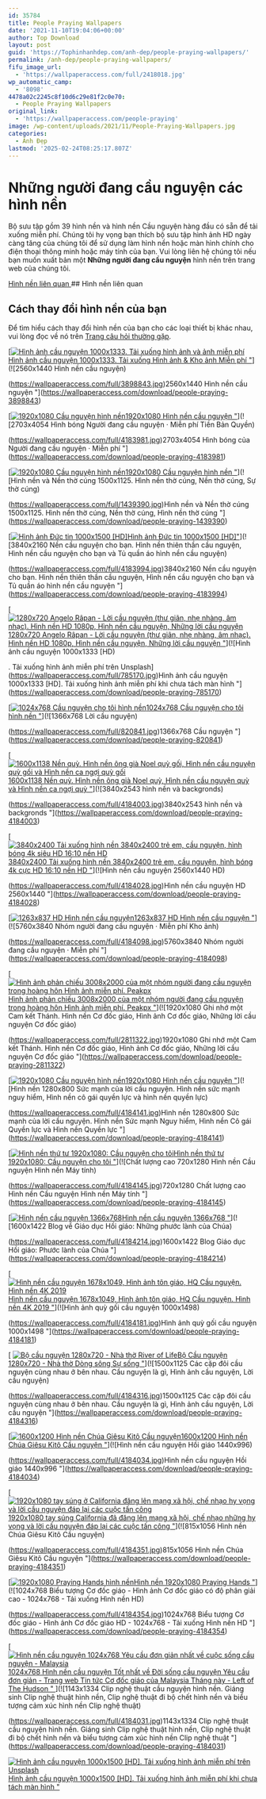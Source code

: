 ```yaml
---
id: 35784
title: People Praying Wallpapers
date: '2021-11-10T19:04:06+00:00'
author: Top Download
layout: post
guid: 'https://Tophinhanhdep.com/anh-dep/people-praying-wallpapers/'
permalink: /anh-dep/people-praying-wallpapers/
fifu_image_url:
  - 'https://wallpaperaccess.com/full/2418018.jpg'
wp_automatic_camp:
  - '8098'
4478a02c2245c8f10d6c29e81f2c0e70:
  - People Praying Wallpapers
original_link:
  - 'https://wallpaperaccess.com/people-praying'
image: /wp-content/uploads/2021/11/People-Praying-Wallpapers.jpg
categories:
  - Ảnh Đẹp
lastmod: '2025-02-24T08:25:17.807Z'
---
```

# Những người đang cầu nguyện các hình nền

Bộ sưu tập gồm 39 hình nền và hình nền Cầu nguyện hàng đầu có sẵn để tải xuống miễn phí. Chúng tôi hy vọng bạn thích bộ sưu tập hình ảnh HD ngày càng tăng của chúng tôi để sử dụng làm hình nền hoặc màn hình chính cho điện thoại thông minh hoặc máy tính của bạn. Vui lòng liên hệ chúng tôi nếu bạn muốn xuất bản một **Những người đang cầu nguyện** hình nền trên trang web của chúng tôi.

[Hình nền liên quan ](#related) ## Hình nền liên quan

## Cách thay đổi hình nền của bạn

Để tìm hiểu cách thay đổi hình nền của bạn cho các loại thiết bị khác nhau, vui lòng đọc về nó trên [Trang câu hỏi thường gặp](https://tophinhanhdep.com/faq/).

  
[[![Hình ảnh cầu nguyện 1000x1333.  Tải xuống hình ảnh và ảnh miễn phí](https://wallpaperaccess.com/full/2418018.jpg)Hình ảnh cầu nguyện 1000x1333. Tải xuống Hình ảnh &amp; Kho ảnh Miễn phí "](https://wallpaperaccess.com/download/people-praying-2418018)](![2560x1440 Hình nền cầu nguyện)

(https://wallpaperaccess.com/full/3898843.jpg)2560x1440 Hình nền cầu nguyện "](https://wallpaperaccess.com/download/people-praying-3898843)

[[![1920x1080 Cầu nguyện hình nền](https://wallpaperaccess.com/full/4183980.jpg)1920x1080 Hình nền cầu nguyện "](https://wallpaperaccess.com/download/people-praying-4183980)](![2703x4054 Hình bóng Người đang cầu nguyện · Miễn phí Tiền Bản Quyền)

(https://wallpaperaccess.com/full/4183981.jpg)2703x4054 Hình bóng của Người đang cầu nguyện · Miễn phí "](https://wallpaperaccess.com/download/people-praying-4183981)

[[![1920x1080 Cầu nguyện hình nền](https://wallpaperaccess.com/full/4183991.jpg)1920x1080 Cầu nguyện hình nền "](https://wallpaperaccess.com/download/people-praying-4183991)](![Hình nền và Nền thờ cúng 1500x1125.  Hình nền thờ cúng, Nền thờ cúng, Sự thờ cúng)

(https://wallpaperaccess.com/full/1439390.jpg)Hình nền và Nền thờ cúng 1500x1125. Hình nền thờ cúng, Nền thờ cúng, Hình nền thờ cúng "](https://wallpaperaccess.com/download/people-praying-1439390)

[[![Hình ảnh Đức tin 1000x1500 [HD]](https://wallpaperaccess.com/full/2238403.jpg)Hình ảnh Đức tin 1000x1500 \[HD\]"](https://wallpaperaccess.com/download/people-praying-2238403)](![3840x2160 Nền cầu nguyện cho bạn.  Hình nền thiên thần cầu nguyện, Hình nền cầu nguyện cho bạn và Tủ quần áo hình nền cầu nguyện)

(https://wallpaperaccess.com/full/4183994.jpg)3840x2160 Nền cầu nguyện cho bạn. Hình nền thiên thần cầu nguyện, Hình nền cầu nguyện cho bạn và Tủ quần áo hình nền cầu nguyện "](https://wallpaperaccess.com/download/people-praying-4183994)

[[![1280x720 Angelo Râpan - Lời cầu nguyện (thư giãn, nhẹ nhàng, âm nhạc).  Hình nền HD 1080p, Hình nền cầu nguyện, Những lời cầu nguyện](https://wallpaperaccess.com/full/4183997.jpg) 1280x720 Angelo Râpan - Lời cầu nguyện (thư giãn, nhẹ nhàng, âm nhạc). Hình nền HD 1080p, Hình nền cầu nguyện, Những lời cầu nguyện "](https://wallpaperaccess.com/download/people-praying-4183997)](![Hình ảnh cầu nguyện 1000x1333 [HD)

.  Tải xuống hình ảnh miễn phí trên Unsplash](https://wallpaperaccess.com/full/785170.jpg)Hình ảnh cầu nguyện 1000x1333 \[HD\]. Tải xuống hình ảnh miễn phí khi chưa tách màn hình "](https://wallpaperaccess.com/download/people-praying-785170)

[[![1024x768 Cầu nguyện cho tôi hình nền](https://wallpaperaccess.com/full/4184000.jpg)1024x768 Cầu nguyện cho tôi hình nền "](https://wallpaperaccess.com/download/people-praying-4184000)](![1366x768 Lời cầu nguyện)

(https://wallpaperaccess.com/full/820841.jpg)1366x768 Cầu nguyện "](https://wallpaperaccess.com/download/people-praying-820841)

[[![1600x1138 Nền quỳ.  Hình nền ông già Noel quỳ gối, Hình nền cầu nguyện quỳ gối và Hình nền ca ngợi quỳ gối](https://wallpaperaccess.com/full/4184002.jpg)1600x1138 Nền quỳ. Hình nền ông già Noel quỳ, Hình nền cầu nguyện quỳ và Hình nền ca ngợi quỳ "](https://wallpaperaccess.com/download/people-praying-4184002)](![3840x2543 hình nền và backgronds)

(https://wallpaperaccess.com/full/4184003.jpg)3840x2543 hình nền và backgronds "](https://wallpaperaccess.com/download/people-praying-4184003)

[[![3840x2400 Tải xuống hình nền 3840x2400 trẻ em, cầu nguyện, hình bóng 4k siêu HD 16:10 nền HD](https://wallpaperaccess.com/full/1462879.jpg)3840x2400 Tải xuống hình nền 3840x2400 trẻ em, cầu nguyện, hình bóng 4k cực HD 16:10 nền HD "](https://wallpaperaccess.com/download/people-praying-1462879)](![Hình nền cầu nguyện 2560x1440 HD)

(https://wallpaperaccess.com/full/4184028.jpg)Hình nền cầu nguyện HD 2560x1440 "](https://wallpaperaccess.com/download/people-praying-4184028)

[[![1263x837 HD Hình nền cầu nguyện](https://wallpaperaccess.com/full/4184079.jpg)1263x837 HD Hình nền cầu nguyện "](https://wallpaperaccess.com/download/people-praying-4184079)](![5760x3840 Nhóm người đang cầu nguyện · Miễn phí Kho ảnh)

(https://wallpaperaccess.com/full/4184098.jpg)5760x3840 Nhóm người đang cầu nguyện · Miễn phí "](https://wallpaperaccess.com/download/people-praying-4184098)

[[![Hình ảnh phản chiếu 3008x2000 của một nhóm người đang cầu nguyện trong hoàng hôn Hình ảnh miễn phí.  Peakpx](https://wallpaperaccess.com/full/4184109.jpg)Hình ảnh phản chiếu 3008x2000 của một nhóm người đang cầu nguyện trong hoàng hôn Hình ảnh miễn phí. Peakpx "](https://wallpaperaccess.com/download/people-praying-4184109)](![1920x1080 Ghi nhớ một Cam kết Thánh.  Hình nền Cơ đốc giáo, Hình ảnh Cơ đốc giáo, Những lời cầu nguyện Cơ đốc giáo)

(https://wallpaperaccess.com/full/2811322.jpg)1920x1080 Ghi nhớ một Cam kết Thánh. Hình nền Cơ đốc giáo, Hình ảnh Cơ đốc giáo, Những lời cầu nguyện Cơ đốc giáo "](https://wallpaperaccess.com/download/people-praying-2811322)

[[![1920x1080 Cầu nguyện hình nền](https://wallpaperaccess.com/full/4184127.jpg)1920x1080 Hình nền cầu nguyện "](https://wallpaperaccess.com/download/people-praying-4184127)](![Hình nền 1280x800 Sức mạnh của lời cầu nguyện.  Hình nền sức mạnh nguy hiểm, Hình nền cô gái quyền lực và hình nền quyền lực)

(https://wallpaperaccess.com/full/4184141.jpg)Hình nền 1280x800 Sức mạnh của lời cầu nguyện. Hình nền Sức mạnh Nguy hiểm, Hình nền Cô gái Quyền lực và Hình nền Quyền lực "](https://wallpaperaccess.com/download/people-praying-4184141)

[[![Hình nền thứ tư 1920x1080: Cầu nguyện cho tôi](https://wallpaperaccess.com/full/4184142.jpg)Hình nền thứ tư 1920x1080: Cầu nguyện cho tôi "](https://wallpaperaccess.com/download/people-praying-4184142)](![Chất lượng cao 720x1280 Hình nền Cầu nguyện Hình nền Máy tính)

(https://wallpaperaccess.com/full/4184145.jpg)720x1280 Chất lượng cao Hình nền Cầu nguyện Hình nền Máy tính "](https://wallpaperaccess.com/download/people-praying-4184145)

[[![Hình nền cầu nguyện 1366x768](https://wallpaperaccess.com/full/1462812.jpg)Hình nền cầu nguyện 1366x768 "](https://wallpaperaccess.com/download/people-praying-1462812)](![1600x1422 Blog về Giáo dục Hồi giáo: Những phước lành của Chúa)

(https://wallpaperaccess.com/full/4184214.jpg)1600x1422 Blog Giáo dục Hồi giáo: Phước lành của Chúa "](https://wallpaperaccess.com/download/people-praying-4184214)

[[![Hình nền cầu nguyện 1678x1049, Hình ảnh tôn giáo, HQ Cầu nguyện.  Hình nền 4K 2019](https://wallpaperaccess.com/full/4184217.jpg)Hình nền cầu nguyện 1678x1049, Hình ảnh tôn giáo, HQ Cầu nguyện. Hình nền 4K 2019 "](https://wallpaperaccess.com/download/people-praying-4184217)](![Hình ảnh quỳ gối cầu nguyện 1000x1498)

(https://wallpaperaccess.com/full/4184181.jpg)Hình ảnh quỳ gối cầu nguyện 1000x1498 "](https://wallpaperaccess.com/download/people-praying-4184181)

[ [![Bộ cầu nguyện 1280x720 - Nhà thờ River of Life](https://wallpaperaccess.com/full/4184056.jpg)Bộ Cầu nguyện 1280x720 - Nhà thờ Dòng sông Sự sống "](https://wallpaperaccess.com/download/people-praying-4184056)](![1500x1125 Các cặp đôi cầu nguyện cùng nhau ở bên nhau.  Cầu nguyện là gì, Hình ảnh cầu nguyện, Lời cầu nguyện)

(https://wallpaperaccess.com/full/4184316.jpg)1500x1125 Các cặp đôi cầu nguyện cùng nhau ở bên nhau. Cầu nguyện là gì, Hình ảnh cầu nguyện, Lời cầu nguyện "](https://wallpaperaccess.com/download/people-praying-4184316)

[[![1600x1200 Hình nền Chúa Giêsu Kitô Cầu nguyện](https://wallpaperaccess.com/full/4184320.jpg)1600x1200 Hình nền Chúa Giêsu Kitô Cầu nguyện "](https://wallpaperaccess.com/download/people-praying-4184320)](![Hình nền cầu nguyện Hồi giáo 1440x996)

(https://wallpaperaccess.com/full/4184034.jpg)Hình nền cầu nguyện Hồi giáo 1440x996 "](https://wallpaperaccess.com/download/people-praying-4184034)

[[![1920x1080 tay súng ở California đăng lên mạng xã hội, chế nhạo hy vọng và lời cầu nguyện đáp lại các cuộc tấn công](https://wallpaperaccess.com/full/4184329.jpg)1920x1080 tay súng California đã đăng lên mạng xã hội, chế nhạo những hy vọng và lời cầu nguyện đáp lại các cuộc tấn công "](https://wallpaperaccess.com/download/people-praying-4184329)](![815x1056 Hình nền Chúa Giêsu Kitô Cầu nguyện)

(https://wallpaperaccess.com/full/4184351.jpg)815x1056 Hình nền Chúa Giêsu Kitô Cầu nguyện "](https://wallpaperaccess.com/download/people-praying-4184351)

[[![1920x1080 Praying Hands hình nền](https://wallpaperaccess.com/full/1462859.jpg)Hình nền 1920x1080 Praying Hands "](https://wallpaperaccess.com/download/people-praying-1462859)](![1024x768 Biểu tượng Cơ đốc giáo - Hình ảnh Cơ đốc giáo có độ phân giải cao - 1024x768 - Tải xuống Hình nền HD)

(https://wallpaperaccess.com/full/4184354.jpg)1024x768 Biểu tượng Cơ đốc giáo - Hình ảnh Cơ đốc giáo HD - 1024x768 - Tải xuống Hình nền HD "](https://wallpaperaccess.com/download/people-praying-4184354)

[[![Hình nền cầu nguyện 1024x768 Yêu cầu đơn giản nhất về cuộc sống cầu nguyện - Malaysia](https://wallpaperaccess.com/full/2811366.jpg)1024x768 Hình nền cầu nguyện Tốt nhất về Đời sống cầu nguyện Yêu cầu đơn giản - Trang web Tin tức Cơ đốc giáo của Malaysia Tháng này - Left of The Hudson " ](https://wallpaperaccess.com/download/people-praying-2811366)](![1143x1334 Clip nghệ thuật cầu nguyện hình nền.  Giáng sinh Clip nghệ thuật hình nền, Clip nghệ thuật đi bộ chết hình nền và biểu tượng cảm xúc hình nền Clip nghệ thuật)

(https://wallpaperaccess.com/full/4184031.jpg)1143x1334 Clip nghệ thuật cầu nguyện hình nền. Giáng sinh Clip nghệ thuật hình nền, Clip nghệ thuật đi bộ chết hình nền và biểu tượng cảm xúc hình nền Clip nghệ thuật "](https://wallpaperaccess.com/download/people-praying-4184031)

[![Hình ảnh cầu nguyện 1000x1500 [HD].  Tải xuống hình ảnh miễn phí trên Unsplash](https://wallpaperaccess.com/full/935707.jpg)Hình ảnh cầu nguyện 1000x1500 \[HD\]. Tải xuống hình ảnh miễn phí khi chưa tách màn hình "](https://wallpaperaccess.com/download/people-praying-935707)
